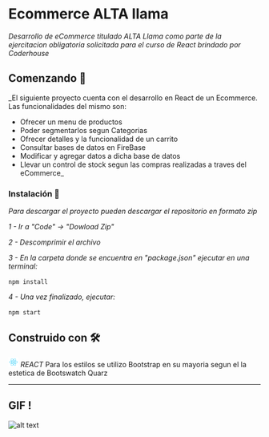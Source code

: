 # Ecommerce ALTA llama

_Desarrollo de eCommerce titulado ALTA Llama como parte de la ejercitacion obligatoria solicitada para el curso de React brindado por Coderhouse_ 

## Comenzando 🚀

_El siguiente proyecto cuenta con el desarrollo en React de un Ecommerce. Las funcionalidades del mismo son:
 - Ofrecer un menu de productos
 - Poder segmentarlos segun Categorias
 - Ofrecer detalles y la funcionalidad de un carrito
 - Consultar bases de datos en FireBase
 - Modificar y agregar datos a dicha base de datos
 - Llevar un control de stock segun las compras realizadas a traves del eCommerce_


### Instalación 🔧

_Para descargar el proyecto pueden descargar el repositorio en formato zip_

_1 - Ir a "Code" -> "Dowload Zip"_

_2 - Descomprimir el archivo_

_3 - En la carpeta donde se encuentra en "package.json" ejecutar en una terminal:_

```
npm install
```

_4 - Una vez finalizado, ejecutar:_

```
npm start
```


## Construido con 🛠️

<img height="20" alt="React" src="https://raw.githubusercontent.com/github/explore/80688e429a7d4ef2fca1e82350fe8e3517d3494d/topics/react/react.png"> *REACT*
Para los estilos se utilizo Bootstrap en su mayoria segun el la estetica de Bootswatch Quarz 

---
## GIF !

![alt text](/public/imagenes/GIFAltaLLAMA.gif)



